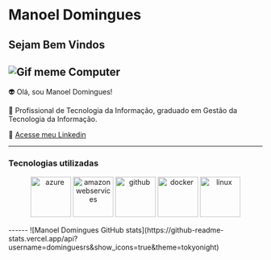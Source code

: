 # Manoel Domingues

## Sejam Bem Vindos ##

![Gif meme Computer](https://media.tenor.com/vnrEB7ikxSkAAAAM/drake-laptop-drake.gif)
---------

👽 Olá, sou Manoel Domingues!

💬 Profissional de Tecnologia da Informação, graduado em  Gestão da Tecnologia da Informação.

📧 [ Acesse meu Linkedin](https://www.linkedin.com/in/manoeldomingues)

-----

### Tecnologias utilizadas 

<p align="center">
 <img src="https://cdn.jsdelivr.net/gh/devicons/devicon@latest/icons/azure/azure-original-wordmark.svg" alt="azure" width="80"> 
 <img src="https://cdn.jsdelivr.net/gh/devicons/devicon@latest/icons/amazonwebservices/amazonwebservices-original-wordmark.svg" alt="amazonwebservices" width="80">
 <img src="https://cdn.jsdelivr.net/gh/devicons/devicon@latest/icons/github/github-original-wordmark.svg" alt="github" width="80">
 <img src="https://cdn.jsdelivr.net/gh/devicons/devicon@latest/icons/docker/docker-original-wordmark.svg" alt="docker" width="80">
 <img src="https://cdn.jsdelivr.net/gh/devicons/devicon@latest/icons/linux/linux-original.svg" alt="linux" width="80">
 </p>
------ 
 ![Manoel Domingues GitHub stats](https://github-readme-stats.vercel.app/api?username=dominguesrs&show_icons=true&theme=tokyonight)
          



